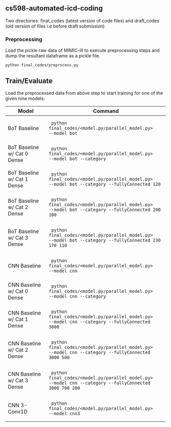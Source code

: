 ## cs598-automated-icd-coding

Two directories: final_codes (latest version of code files) and draft_codes (old version of files i.e before draft submission)

### Preprocessing
Load the pickle raw data of MIMIC-III to execute preprocessing steps and dump the resultant dataframe as a pickle file.
<pre><code>python final_codes/preprocess.py <path_to_raw_data_pickle></code></pre>


## Train/Evaluate
Load the preprocessed data from above step to start training for one of the given nine models:

| Model      | Command |
| ----------- | ----------- |
| BoT Baseline      | <pre><code> python final_codes/<model.py/parallel_model.py> --model bot </code></pre> |
| BoT Baseline w/ Cat 0 Dense   | <pre><code> python final_codes/<model.py/parallel_model.py> --model bot --category</code></pre> |
| BoT Baseline w/ Cat 1 Dense   | <pre><code> python final_codes/<model.py/parallel_model.py> --model bot --category --fullyConnected 120</code></pre> |
| BoT Baseline w/ Cat 2 Dense   | <pre><code> python final_codes/<model.py/parallel_model.py> --model bot --category --fullyConnected 200 100</code></pre> |
| BoT Baseline w/ Cat 3 Dense   | <pre><code> python final_codes/<model.py/parallel_model.py> --model bot --category --fullyConnected 230 170 110</code></pre> |
| CNN Baseline      | <pre><code> python final_codes/<model.py/parallel_model.py> --model cnn </code></pre> |
| CNN Baseline w/ Cat 0 Dense   | <pre><code> python final_codes/<model.py/parallel_model.py> --model cnn --category </code></pre> |
| CNN Baseline w/ Cat 1 Dense   | <pre><code> python final_codes/<model.py/parallel_model.py> --model cnn --category --fullyConnected 3000 </code></pre> |
| CNN Baseline w/ Cat 2 Dense   | <pre><code> python final_codes/<model.py/parallel_model.py> --model cnn --category --fullyConnected 3000 500  </code></pre> |
| CNN Baseline w/ Cat 3 Dense   | <pre><code> python final_codes/<model.py/parallel_model.py> --model cnn --category --fullyConnected 3000 700 200 </code></pre> |
| CNN 3-Conv1D   | <pre><code> python final_codes/<model.py/parallel_model.py> --model cnn3 </code></pre> |
